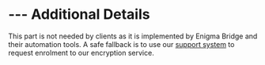 

# --- Additional Details

This part is not needed by clients as it is implemented by Enigma Bridge and their automation tools. A safe fallback is to use our [support system](https://enigmabridge.freshdesk.com) to request enrolment to our encryption service.


